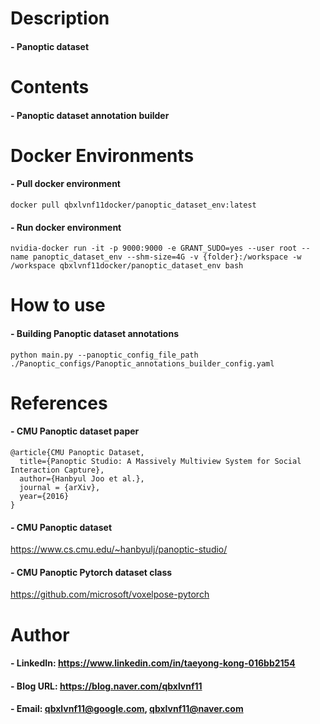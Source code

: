 Description
=============

#### - Panoptic dataset

Contents
=============

#### - Panoptic dataset annotation builder

Docker Environments
=============

#### - Pull docker environment

```
docker pull qbxlvnf11docker/panoptic_dataset_env:latest
```

#### - Run docker environment

```
nvidia-docker run -it -p 9000:9000 -e GRANT_SUDO=yes --user root --name panoptic_dataset_env --shm-size=4G -v {folder}:/workspace -w /workspace qbxlvnf11docker/panoptic_dataset_env bash
```

How to use
=============

#### - Building Panoptic dataset annotations

```
python main.py --panoptic_config_file_path ./Panoptic_configs/Panoptic_annotations_builder_config.yaml
```

References
=============

#### - CMU Panoptic dataset paper
```
@article{CMU Panoptic Dataset,
  title={Panoptic Studio: A Massively Multiview System for Social Interaction Capture},
  author={Hanbyul Joo et al.},
  journal = {arXiv},
  year={2016}
}
```

#### - CMU Panoptic dataset

https://www.cs.cmu.edu/~hanbyulj/panoptic-studio/

#### - CMU Panoptic Pytorch dataset class 

https://github.com/microsoft/voxelpose-pytorch

Author
=============

#### - LinkedIn: https://www.linkedin.com/in/taeyong-kong-016bb2154

#### - Blog URL: https://blog.naver.com/qbxlvnf11

#### - Email: qbxlvnf11@google.com, qbxlvnf11@naver.com
